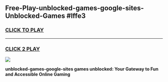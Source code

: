 
## Free-Play-unblocked-games-google-sites-Unblocked-Games #lffe3
<h3>
<a href="https://news.freeplayer.one?title=unblocked-games-google-sites&ref=8M">CLICK TO PLAY</a></h3>
<hr>

<h3>
<a href="https://news.freeplayer.one?title=unblocked-games-google-sites&ref=8M">CLICK 2 PLAY</a>
  
</h3>

<a href="https://news.freeplayer.one?title=unblocked-games-google-sites&ref=8M"><img src="https://clearcache.store/games.png"></a>


**unblocked-games-google-sites games unblocked: Your Gateway to Fun and Accessible Online Gaming**

